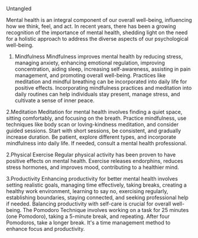 Untangled

Mental health is an integral component of our overall well-being, influencing how we think, feel, and act. In recent years, there has been a growing recognition of the importance of mental health, shedding light on the need for a holistic approach to address the diverse aspects of our psychological well-being.

1. Mindfulness
Mindfulness improves mental health by reducing stress, managing anxiety, enhancing emotional regulation, improving concentration, aiding sleep, increasing self-awareness, assisting in pain management, and promoting overall well-being. Practices like meditation and mindful breathing can be incorporated into daily life for positive effects.
Incorporating mindfulness practices and meditation into daily routines can help individuals stay present, manage stress, and cultivate a sense of inner peace.

2.Meditation
Meditation for mental health involves finding a quiet space, sitting comfortably, and focusing on the breath. Practice mindfulness, use techniques like body scan or loving-kindness meditation, and consider guided sessions. Start with short sessions, be consistent, and gradually increase duration. Be patient, explore different types, and incorporate mindfulness into daily life. If needed, consult a mental health professional.

2.Physical Exercise
   Regular physical activity has been proven to have positive effects on mental health. Exercise releases endorphins, reduces stress hormones, and improves mood, contributing to a healthier mind.

3.Productivity
Enhancing productivity for better mental health involves setting realistic goals, managing time effectively, taking breaks, creating a healthy work environment, learning to say no, exercising regularly, establishing boundaries, staying connected, and seeking professional help if needed. Balancing productivity with self-care is crucial for overall well-being.
The Pomodoro Technique involves working on a task for 25 minutes (one Pomodoro), taking a 5-minute break, and repeating. After four Pomodoros, take a longer break. It's a time management method to enhance focus and productivity.
